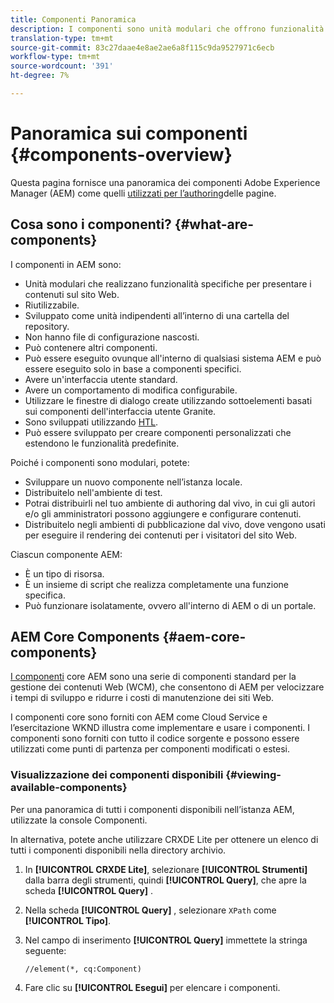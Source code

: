 ```yaml
---
title: Componenti Panoramica
description: I componenti sono unità modulari che offrono funzionalità specifiche per presentare i contenuti sul sito Web
translation-type: tm+mt
source-git-commit: 83c27daae4e8ae2ae6a8f115c9da9527971c6ecb
workflow-type: tm+mt
source-wordcount: '391'
ht-degree: 7%

---
```



# Panoramica sui componenti {#components-overview}

Questa pagina fornisce una panoramica dei componenti Adobe Experience Manager (AEM) come quelli [utilizzati per l’authoring](/help/sites-cloud/authoring/fundamentals/components.md)delle pagine.

## Cosa sono i componenti? {#what-are-components}

I componenti in AEM sono:

* Unità modulari che realizzano funzionalità specifiche per presentare i contenuti sul sito Web.
* Riutilizzabile.
* Sviluppato come unità indipendenti all’interno di una cartella del repository.
* Non hanno file di configurazione nascosti.
* Può contenere altri componenti.
* Può essere eseguito ovunque all&#39;interno di qualsiasi sistema AEM e può essere eseguito solo in base a componenti specifici.
* Avere un&#39;interfaccia utente standard.
* Avere un comportamento di modifica configurabile.
* Utilizzare le finestre di dialogo create utilizzando sottoelementi basati sui componenti dell&#39;interfaccia utente Granite.
* Sono sviluppati utilizzando [HTL](https://docs.adobe.com/content/help/it-IT/experience-manager-htl/using/overview.html).
* Può essere sviluppato per creare componenti personalizzati che estendono le funzionalità predefinite.

Poiché i componenti sono modulari, potete:

* Sviluppare un nuovo componente nell’istanza locale.
* Distribuitelo nell&#39;ambiente di test.
* Potrai distribuirli nel tuo ambiente di authoring dal vivo, in cui gli autori e/o gli amministratori possono aggiungere e configurare contenuti.
* Distribuitelo negli ambienti di pubblicazione dal vivo, dove vengono usati per eseguire il rendering dei contenuti per i visitatori del sito Web.

Ciascun componente AEM:

* È un tipo di risorsa.
* È un insieme di script che realizza completamente una funzione specifica.
* Può funzionare isolatamente, ovvero all&#39;interno di AEM o di un portale.

## AEM Core Components {#aem-core-components}

[I componenti](https://docs.adobe.com/content/help/it-IT/experience-manager-core-components/using/introduction.html) core AEM sono una serie di componenti standard per la gestione dei contenuti Web (WCM), che consentono di AEM per velocizzare i tempi di sviluppo e ridurre i costi di manutenzione dei siti Web.

I componenti core sono forniti con AEM come Cloud Service e l’esercitazione [](/help/implementing/developing/introduction/develop-wknd-tutorial.md) WKND illustra come implementare e usare i componenti. I componenti sono forniti con tutto il codice sorgente e possono essere utilizzati come punti di partenza per componenti modificati o estesi.

### Visualizzazione dei componenti disponibili {#viewing-available-components}

Per una panoramica di tutti i componenti disponibili nell’istanza AEM, utilizzate la console [](/help/sites-cloud/authoring/features/components-console.md)Componenti.

In alternativa, potete anche utilizzare CRXDE Lite per ottenere un elenco di tutti i componenti disponibili nella directory archivio.

1. In **[!UICONTROL CRXDE Lite]**, selezionare **[!UICONTROL Strumenti]** dalla barra degli strumenti, quindi **[!UICONTROL Query]**, che apre la scheda **[!UICONTROL Query]** .

1. Nella scheda **[!UICONTROL Query]** , selezionare `XPath` come **[!UICONTROL Tipo]**.

1. Nel campo di inserimento **[!UICONTROL Query]** immettete la stringa seguente:

   `//element(*, cq:Component)`

1. Fare clic su **[!UICONTROL Esegui]** per elencare i componenti.

